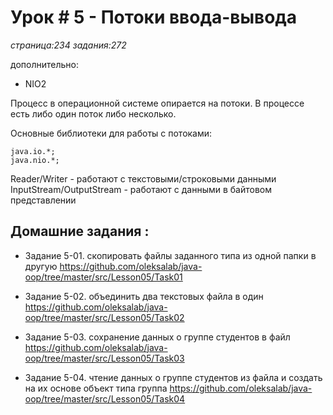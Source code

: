 # Урок # 5 - Потоки ввода-вывода
_страница:234_
_задания:272_

дополнительно: 
- NIO2

Процесс в операционной системе опирается на потоки.
В процессе есть либо один поток либо несколько.

Основные библиотеки для работы с потоками:

```
java.io.*;
java.nio.*;
```

Reader/Writer - работают с текстовыми/строковыми данными
InputStream/OutputStream - работают с данными в байтовом представлении

## Домашние задания :

- Задание 5-01. скопировать файлы заданного типа из одной папки в другую
https://github.com/oleksalab/java-oop/tree/master/src/Lesson05/Task01

- Задание 5-02. объединить два текстовых файла в один
https://github.com/oleksalab/java-oop/tree/master/src/Lesson05/Task02

- Задание 5-03. сохранение данных о группе студентов в файл
https://github.com/oleksalab/java-oop/tree/master/src/Lesson05/Task03

- Задание 5-04. чтение данных о группе студентов из файла и создать на их основе объект типа группа
https://github.com/oleksalab/java-oop/tree/master/src/Lesson05/Task04

